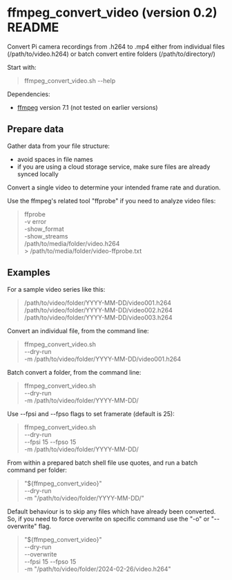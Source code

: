 # ffmpeg_convert_video (version 0.2) README

Convert Pi camera recordings from .h264 to .mp4
either from individual files (/path/to/video.h264)
or batch convert entire folders (/path/to/directory/)

Start with:

>  ffmpeg_convert_video.sh --help

Dependencies:

* [ffmpeg](https://www.ffmpeg.org/) version 7.1 (not tested on earlier versions)



## Prepare data

Gather data from your file structure:

* avoid spaces in file names
* if you are using a cloud storage service, make sure files are already synced locally

Convert a single video to determine your intended frame rate and duration.

Use the ffmpeg's related tool "ffprobe" if you need to analyze video files:

>	ffprobe \
>		-v error \
>		-show_format \
>		-show_streams \
>		/path/to/media/folder/video.h264 \
>		> /path/to/media/folder/video-ffprobe.txt



## Examples


For a sample video series like this:

>   /path/to/video/folder/YYYY-MM-DD/video001.h264 \
>   /path/to/video/folder/YYYY-MM-DD/video002.h264 \
>   /path/to/video/folder/YYYY-MM-DD/video003.h264 


Convert an individual file, from the command line:

>   ffmpeg_convert_video.sh \
>       --dry-run \
>       -m /path/to/video/folder/YYYY-MM-DD/video001.h264


Batch convert a folder, from the command line:

>   ffmpeg_convert_video.sh \
>       --dry-run \
>       -m /path/to/video/folder/YYYY-MM-DD/


Use --fpsi and --fpso flags to set framerate (default is 25):

>   ffmpeg_convert_video.sh \
>       --dry-run \
>       --fpsi 15 --fpso 15 \
>       -m /path/to/video/folder/YYYY-MM-DD/


From within a prepared batch shell file use quotes, and run a batch command per folder:

>   "${ffmpeg_convert_video}" \
>       --dry-run \
>       -m "/path/to/video/folder/YYYY-MM-DD/"


Default behaviour is to skip any files which have already been converted. So, if you need to force overwrite on specific command use the "-o" or "--overwrite" flag.

>   "${ffmpeg_convert_video}" \
>       --dry-run \
>       --overwrite \
>       --fpsi 15 --fpso 15 \
>       -m "/path/to/video/folder/2024-02-26/video.h264"

